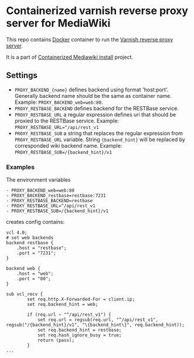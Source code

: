# Containerized varnish reverse proxy server for MediaWiki

This repo contains [Docker](https://docs.docker.com/) container to run the [Varnish reverse proxy server](https://www.mediawiki.org/wiki/Manual:Varnish_caching).

It is a part of [Containerized Mediawiki install](https://github.com/pastakhov/compose-mediawiki-ubuntu) project.

## Settings

- `PROXY_BACKEND_{name}` defines backend using format 'host:port'. Generally backend name should be the same as container name. Example: `PROXY_BACKEND_web=web:80`.
- `PROXY_RESTBASE_BACKEND` defines backend for the RESTBase service.
- `PROXY_RESTBASE_URL` a regular expression defines uri that should be proxied to the RESTBase service. Example: `PROXY_RESTBASE_URL=^/api/rest_v1`
- `PROXY_RESTBASE_SUB` a string that replaces the regular expression from `PROXY_RESTBASE_URL` variable. String `{backend_hint}` will be replaced by corresponded wiki backend name. Example: `PROXY_RESTBASE_SUB=/{backend_hint}/v1`

### Examples ###

The environment variables
```
- PROXY_BACKEND_web=web:80
- PROXY_BACKEND_restbase=restbase:7231
- PROXY_RESTBASE_BACKEND=restbase
- PROXY_RESTBASE_URL=^/api/rest_v1
- PROXY_RESTBASE_SUB=/{backend_hint}/v1
```

creates config contains:

```
vcl 4.0;
# set web backends
backend restbase {
    .host = "restbase";
    .port = "7231";
}

backend web {
    .host = "web";
    .port = "80";
}

sub vcl_recv {
        set req.http.X-Forwarded-For = client.ip;
        set req.backend_hint = web;

        if (req.url ~ "^/api/rest_v1") {
            set req.url = regsub(req.url, "^/api/rest_v1", regsub("/{backend_hint}/v1", "\{backend_hint\}", req.backend_hint));
            set req.backend_hint = restbase;
            set req.hash_ignore_busy = true;
            return (pass);
        }
...
```
